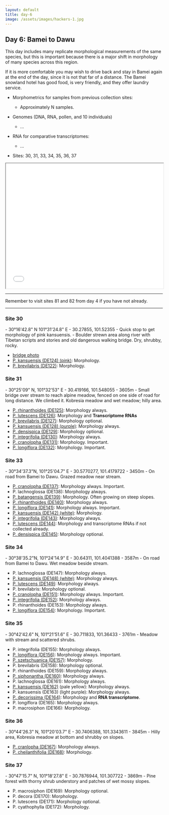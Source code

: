 ```yaml
---
layout: default
title: day-6
image: /assets/images/hackers-1.jpg
---
```




## Day 6: Bamei to Dawu
This day includes many replicate morphological measurements of the same 
species, but this is important because there is a major shift in morphology
of many species across this region.

If it is more comfortable you may wish to drive back and stay in Bamei
again at the end of the day, since it is not that far of a distance.
The Bamei snowland hotel has good food, is very friendly, and they offer
laundry service.

- Morphometrics for samples from previous collection sites:
	- Approximately N samples.

- Genomes (DNA, RNA, pollen, and 10 individuals)
	- ...

- RNA for comparative transcriptomes:
	- ...

- Sites: 30, 31, 33, 34, 35, 36, 37

 <iframe src="../assets/maps/day6.html" height='400px' width="100%" title="Iframe Example"></iframe> 



------------------------------------------------------------------------
Remember to visit sites 81 and 82 from day 4 if you have not 
already.

--------------------------------------------------------------------------




<h3 class="mt-5"> Site 30 </h3>
- 30°16'42.8" N	101°31'24.8" E
- 30.27855, 101.52355
- Quick stop to get morphology of pink kansuensis.
- Boulder strewn area along river with Tibetan scripts and stories and old dangerous walking bridge. Dry, shrubby, rocky.

- [bridge photo](../assets/flowers/site-30.jpg)
- [P. kansuensis (DE124) (pink)](../assets/flowers/DE124-kansuensis.jpg): Morphology.
- [P. brevilabris (DE122)](../assets/flowers/DE122-brevilabris.jpg): Morphology.


<h3 class="mt-5"> Site 31 </h3>
- 30°25'09" N, 101°32'53" E
- 30.419166, 101.548055
- 3605m
- Small bridge over stream to reach alpine meadow, fenced on one side of road for long distance. We climbed it.	Kobresia meadow and wet meadow; hilly area.

- [P. rhinanthoides (DE125)](../assets/flowers/DE125-rhinanthoides.jpg): Morphology always. 
- [P. lutescens (DE126)](../assets/flowers/DE126-lutescens.jpg): Morphology and <b>Transcriptome RNAs</b>
- [P. brevilabris (DE127)](../assets/flowers/DE127-brevilabris.jpg): Morphology optional.
- [P. kansuensis (DE128) (purple)](../assets/flowers/DE128-kansuensis.jpg): Morphology always. 
- [P. densispica (DE129)](../assets/flowers/DE129-densispica.jpg): Morphology optional.
- [P. integrifolia (DE130)](../assets/flowers/DE130-integrifolia.jpg): Morphology always. 
- [P. cranolopha (DE131)](../assets/flowers/DE131-cranolopha.jpg): Morphology. Important.
- [P. longiflora (DE132)](../assets/flowers/DE132-longiflora.jpg): Morphology. Important.


<h3 class="mt-5"> Site 33 </h3>
- 30°34'37.3"N,	101°25'04.7" E
- 30.5770277, 101.4179722
- 3450m
- On road from Bamei to Dawu. Grazed meadow near stream.


- [P. cranolopha (DE137)](../assets/flowers/DE137-cranolopha.jpg): Morphology always. Important.
- P. lachnoglossa (DE138): Morphology always.
- [P. batangensis (DE139)](../assets/flowers/DE139-batangensis.jpg): Morphology. Often growing on steep slopes.
- [P. rhinanthoides (DE140)](../assets/flowers/DE140-rhinanthoides.jpg): Morphology always.
- [P. longiflora (DE141)](../assets/flowers/DE141-longiflora.jpg): Morphology always. Important.
- [P. kansuensis (DE142) (white)](../assets/flowers/DE142-kansuensis.jpg): Morphology.
- [P. integrifolia (DE143)](../assets/flowers/DE143-integrifolia.jpg): Morphology always.
- [P. lutescens (DE144)](../assets/flowers/DE144-lutescens.jpg): Morphology and transcriptome RNAs if not collected already.
- [P. densispica (DE145)](../assets/flowers/DE145-densispica.jpg): Morphology optional.



<h3 class="mt-5"> Site 34 </h3>
- 30°38'35.2"N,	101°24'14.9" E
- 30.64311, 101.4041388
- 3587m
- On road from Bamei to Dawu. Wet meadow beside stream.

- P. lachnoglossa (DE147): Morphology always.
- [P. kansuensis (DE148) (white)](../assets/flowers/DE148-kansuensis.jpg): Morphology always.
- [P. lutescens (DE149)](../assets/flowers/DE149-lutescens.jpg): Morphology always.
- P. brevilabris: Morphology optional.
- [P. cranolopha (DE151)](../assets/flowers/DE151-cranolopha.jpg): Morphology always. Important.
- [P. integrifolia (DE152)](../assets/flowers/DE152-integrifolia.jpg): Morphology always.
- P. rhinanthoides (DE153): Morphology always.
- [P. longiflora (DE154)](../assets/flowers/DE154-longiflora.jpg): Morphology. Important.


<h3 class="mt-5"> Site 35 </h3>
- 30°42'42.6" N,	101°21'51.6" E
- 30.711833, 101.36433
- 3761m
- Meadow with stream and scattered shrubs.


- P. integrifolia (DE155): Morphology always.
- [P. longiflora (DE156)](../assets/flowers/DE156-longiflora.jpg): Morphology always. Important.
- [P. szetschuanica (DE157)](../assets/flowers/DE157-szetschuanica.jpg): Morphology.
- P. brevilabris (DE158): Morphology optional.
- P. rhinanthoides (DE159): Morphology always.
- [P. siphonantha (DE160)](../assets/flowers/DE160-siphonantha.jpg): Morphology always.
- P. lachnoglossa (DE161): Morphology always.
- [P. kansuensis (DE162)](../assets/flowers/DE162-kansuensis.jpg) (pale yellow): Morphology always.
- P. kansuensis (DE163) (light purple): Morphology always.
- [P. decorissima (DE164)](../assets/flowers/DE164-decorissima.jpg): Morphology and <b>RNA transcriptome</b>.
- P. longiflora (DE165): Morphology always.
- P. macrosiphon (DE166): Morphology.



<h3 class="mt-5"> Site 36 </h3>
- 30°44'26.3" N, 101°20'03.7" E
- 30.7406388, 101.3343611
- 3845m
- Hilly area, Kobresia meadow at bottom and shrubby on slopes.

- [P. cranlopha (DE167)](../assets/flowers/DE167-cranolopha.jpg): Morphology always.
- [P. cheilanthifolia (DE168)](../assets/flowers/DE168-cheilanthifolia): Morphology.



<h3 class="mt-5"> Site 37 </h3>
- 30°47'15.7" N, 101°18'27.8" E
- 30.7876944, 101.307722
- 3869m
- Pine forest with thorny shrub understory and patches of wet mossy slopes.

- P. macrosiphon (DE169): Morphology optional.
- P. decora (DE170): Morphology.
- P. lutescens (DE171): Morphology optional.
- P. cyathophylla (DE172): Morphology.

